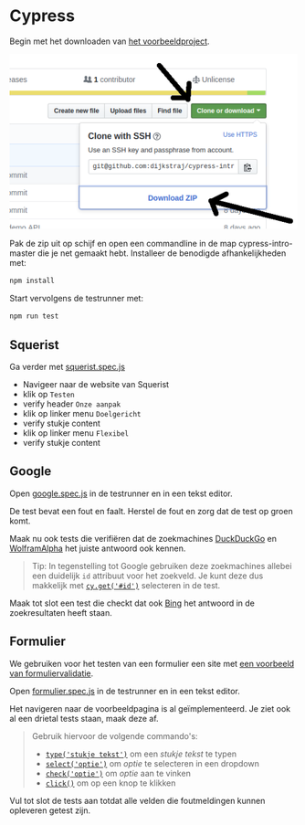 # Cypress

Begin met het downloaden van [het voorbeeldproject](https://github.com/dijkstraj/cypress-intro).

![Voorbeeldproject downloaden](download-base.png)

Pak de zip uit op schijf en open een commandline in de map cypress-intro-master die je net gemaakt hebt.
Installeer de benodigde afhankelijkheden met:

```bash
npm install
```

Start vervolgens de testrunner met:

```bash
npm run test
```

## Squerist

Ga verder met [squerist.spec.js]()

- Navigeer naar de website van Squerist
- klik op `Testen`
- verify header `Onze aanpak`
- klik op linker menu `Doelgericht`
- verify stukje content
- klik op linker menu `Flexibel`
- verify stukje content

## Google

Open [google.spec.js](https://github.com/dijkstraj/cypress-intro/blob/master/cypress/integration/google.spec.js) in de testrunner en in een tekst editor.

De test bevat een fout en faalt.
Herstel de fout en zorg dat de test op groen komt.

Maak nu ook tests die verifiëren dat de zoekmachines [DuckDuckGo](https://duckduckgo.com)
en [WolframAlpha](https://www.wolframalpha.com) het juiste antwoord ook kennen.

> Tip: In tegenstelling tot Google gebruiken deze zoekmachines allebei een duidelijk
> `id` attribuut voor het zoekveld.
> Je kunt deze dus makkelijk met [`cy.get('#id')`](https://docs.cypress.io/api/commands/get.html)
> selecteren in de test.

Maak tot slot een test die checkt dat ook [Bing](https://www.bing.com)
het antwoord in de zoekresultaten heeft staan.

## Formulier

We gebruiken voor het testen van een formulier een site met
[een voorbeeld van formuliervalidatie](https://wet-boew.github.io/v4.0-ci/demos/formvalid/formvalid-en.html).

Open [formulier.spec.js](https://github.com/dijkstraj/cypress-intro/blob/master/cypress/integration/formulier.spec.js) in de testrunner en in een tekst editor.

Het navigeren naar de voorbeeldpagina is al geïmplementeerd.
Je ziet ook al een drietal tests staan, maak deze af.

> Gebruik hiervoor de volgende commando's:
>
> * [`type('stukje tekst')`](https://docs.cypress.io/api/commands/type.html) om een _stukje tekst_ te typen
> * [`select('optie')`](https://docs.cypress.io/api/commands/type.html) om _optie_ te selecteren in een dropdown
> * [`check('optie')`](https://docs.cypress.io/api/commands/type.html) om _optie_ aan te vinken
> * [`click()`](https://docs.cypress.io/api/commands/type.html) om op een knop te klikken

Vul tot slot de tests aan totdat alle velden die foutmeldingen kunnen opleveren getest zijn.
